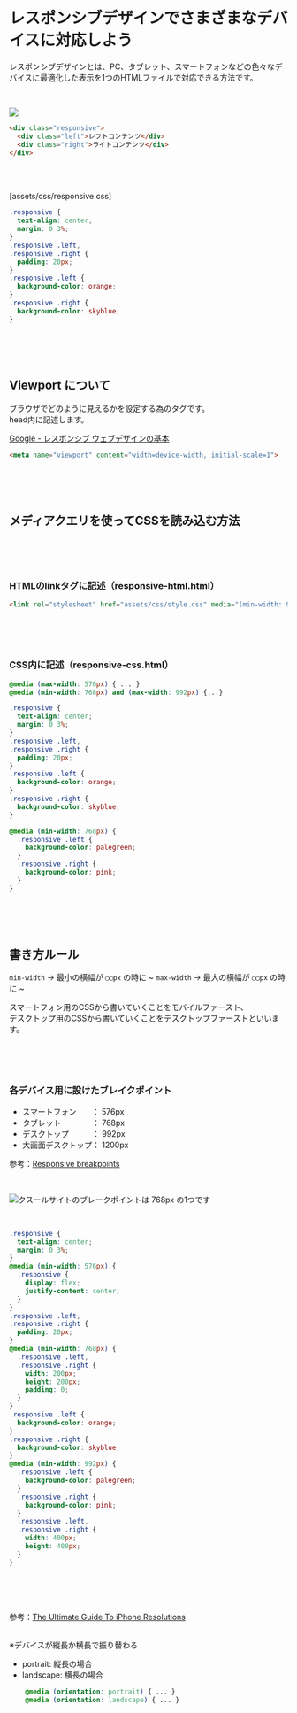 # レスポンシブデザインでさまざまなデバイスに対応しよう

レスポンシブデザインとは、PC、タブレット、スマートフォンなどの色々なデバイスに最適化した表示を1つのHTMLファイルで対応できる方法です。

<br>

![](https://laro.jp/wp-content/uploads/2019/11/lesson-css-responsive1.png)

```html
<div class="responsive">
  <div class="left">レフトコンテンツ</div>
  <div class="right">ライトコンテンツ</div>
</div>
```

<br><br>

[assets/css/responsive.css]

```css
.responsive {
  text-align: center;
  margin: 0 3%;
}
.responsive .left,
.responsive .right {
  padding: 20px;
}
.responsive .left {
  background-color: orange;
}
.responsive .right {
  background-color: skyblue;
}
```

<br><br><br>

## Viewport について

ブラウザでどのように見えるかを設定する為のタグです。  
head内に記述します。

[Google - レスポンシブ ウェブデザインの基本](https://developers.google.com/web/fundamentals/design-and-ux/responsive/#set-the-viewport)

```html
<meta name="viewport" content="width=device-width, initial-scale=1">
```

<br><br><br>

## メディアクエリを使ってCSSを読み込む方法

<br><br><br>

### HTMLのlinkタグに記述（responsive-html.html）

```html
<link rel="stylesheet" href="assets/css/style.css" media="(min-width: 960px)">
```

<br><br><br>

### CSS内に記述（responsive-css.html）

```css
@media (max-width: 576px) { ... }
@media (min-width: 768px) and (max-width: 992px) {...}

.responsive {
  text-align: center;
  margin: 0 3%;
}
.responsive .left,
.responsive .right {
  padding: 20px;
}
.responsive .left {
  background-color: orange;
}
.responsive .right {
  background-color: skyblue;
}

@media (min-width: 768px) {
  .responsive .left {
    background-color: palegreen;
  }
  .responsive .right {
    background-color: pink;
  }        
}
```

<br><br><br>

## 書き方ルール

`min-width` → 最小の横幅が `◯◯px` の時に ~
`max-width` → 最大の横幅が `◯◯px` の時に ~

スマートフォン用のCSSから書いていくことをモバイルファースト、  
デスクトップ用のCSSから書いていくことをデスクトップファーストといいます。
 
<br><br><br>

### 各デバイス用に設けたブレイクポイント

- スマートフォン　　： 576px
- タブレット　　　　： 768px
- デスクトップ　　　： 992px
- 大画面デスクトップ： 1200px

参考：[Responsive breakpoints](https://getbootstrap.com/docs/4.0/layout/overview/#responsive-breakpoints)

<br>

![クスールサイトのブレークポイントは 768px の1つです](https://laro.jp/wp-content/uploads/2019/11/lesson-css-responsive2.png)


<br>

```css
.responsive {
  text-align: center;
  margin: 0 3%;
}
@media (min-width: 576px) {
  .responsive {
    display: flex;
    justify-content: center;
  }
}
.responsive .left,
.responsive .right {
  padding: 20px;
}
@media (min-width: 768px) {
  .responsive .left,
  .responsive .right {
    width: 200px;
    height: 200px;
    padding: 0;
  }
}
.responsive .left {
  background-color: orange;
}
.responsive .right {
  background-color: skyblue;
}
@media (min-width: 992px) {
  .responsive .left {
    background-color: palegreen;
  }
  .responsive .right {
    background-color: pink;
  }   
  .responsive .left,
  .responsive .right {
    width: 400px;
    height: 400px;
  }     
}
```

<br><br><br>

参考：[The Ultimate Guide To iPhone Resolutions](https://www.paintcodeapp.com/news/ultimate-guide-to-iphone-resolutions)

<br>
※デバイスが縦長か横長で振り替わる
<br>

- portrait: 縦長の場合
- landscape: 横長の場合

```css
    @media (orientation: portrait) { ... }
    @media (orientation: landscape) { ... }
```

